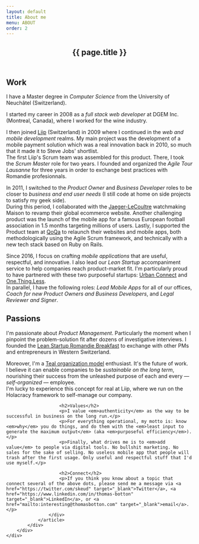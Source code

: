 ```yaml
---
layout: default
title: About me
menu: ABOUT
order: 2
---
```

<div id="main" class="site-main">
	<div id="primary" class="content-area">
		<div id="content" class="site-content" role="main">
			<div class="layout-fixed">
				<article class="post page type-page status-publish hentry">
					<header class="entry-header">
						<h1 class="entry-title">{{ page.title }}</h1>
					</header>
					<div class="entry-content">
						<h2>Work</h2>
						<p>I have a Master degree in <em>Computer Science</em> from the University of Neuchâtel (Switzerland).</p>
						<p>I started my career in 2008 as a <em>full stack web developer</em> at DGEM Inc. (Montreal, Canada), where I worked for the wine industry.</p>
						<p>I then joined <a href="https://www.liip.ch" target="_blank">Liip</a> (Switzerland) in 2009 where I continued in the <em>web and mobile development</em> realms. My main project was the development of a mobile payment solution which was a real innovation back in 2010, so much that it made it to Steve Jobs' shortlist.<br>
						The first Liip's Scrum team was assembled for this product. There, I took the <em>Scrum Master</em> role for two years. I founded and organized the <em>Agile Tour Lausanne</em> for three years in order to exchange best practices with Romandie profesionnals.</p>
						<p>In 2011, I switched to the <em>Product Owner</em> and <em>Business Developer</em> roles to be closer to <em>business and end user needs</em> (I still code at home on side projects to satisfy my geek side).<br>
						During this period, I collaborated with the <a href="https://www.jaeger-lecoultre.com" target="_blank">Jaeger-LeCoultre</a> watchmaking Maison to revamp their global ecommerce website. Another challenging product was the launch of the mobile app for a famous European football association in 1.5 months targeting millions of users. Lastly, I supported the Product team at <a href="https://www.qoqa.ch/" target="_blank">QoQa</a> to relaunch their websites and mobile apps, both methodologically using the Agile Scrum framework, and technically with a new tech stack based on Ruby on Rails.</p>
						<p>Since 2016, I focus on crafting <em>mobile applications</em> that are useful, respectful, and innovative. I also lead our <em>Lean Startup</em> accompaniment service to help companies reach product-market fit. I'm particularly proud to have partnered with these two purposeful startups: <a href="https://www.urban-connect.ch/" target="_blank">Urban Connect</a> and <a href="https://www.onethingless.com/" target="_blank">One.Thing.Less</a>.<br>
						In parallel, I have the following roles: <em>Lead Mobile Apps</em> for all of our offices, <em>Coach for new Product Owners and Business Developers</em>, and <em>Legal Reviewer and Signer</em>.</p>
						<h2>Passions</h2>
						<p>I'm passionate about <em>Product Management</em>. Particularly the moment when I pinpoint the problem-solution fit after dozens of investigative interviews.
						I founded the <a href="https://www.meetup.com/Lean-Startup-Breakfast-Romandie/" target="_blank">Lean Startup Romandie Breakfast</a> to exchange with other PMs and entrepreneurs in Western Switzerland.</p>
						<p>Moreover, I'm a <a href="https://en.wikipedia.org/wiki/Teal_organisation" target="_blank">Teal organization model</a> enthusiast. It's the future of work.<br>
						I believe it can enable companies to be <em>sustainable on the long term</em>, nourishing their success from the unleashed purpose of each and every — <em>self-organized</em> — employee.<br>
						I'm lucky to experience this concept for real at Liip, where we run on the Holacracy framework to self-manage our company.</p>

						<h2>Values</h2>
						<p>I value <em>authenticity</em> as the way to be successful in business on the long run.</p>
						<p>For everything operational, my motto is: know <em>why</em> you do things, and do them with the <em>least input to generate the maximum output</em> (aka <em>purposeful efficiency</em>).</p>
						<p>Finally, what drives me is to <em>add value</em> to people via digital tools. No bullshit marketing. No sales for the sake of selling. No useless mobile app that people will trash after the first usage. Only useful and respectful stuff that I'd use myself.</p>

						<h2>Connect</h2>
						<p>If you think you know about a topic that connect several of the above dots, please send me a message via <a href="https://twitter.com/skeud" target="_blank">Twitter</a>, <a href="https://www.linkedin.com/in/thomas-botton" target="_blank">LinkedIn</a>, or <a href="mailto:interesting@thomasbotton.com" target="_blank">email</a>.</p>
					</div>
				</article>
			</div>
		</div>
	</div>
</div>

